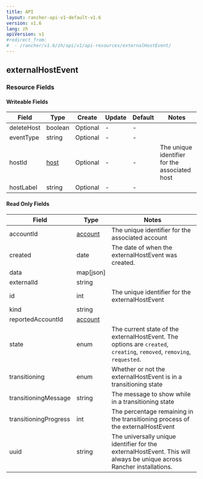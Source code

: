 ```yaml
---
title: API
layout: rancher-api-v1-default-v1.6
version: v1.6
lang: zh
apiVersion: v1
#redirect_from:
#  - /rancher/v1.6/zh/api/v1/api-resources/externalHostEvent/
---
```


## externalHostEvent



### Resource Fields

#### Writeable Fields

Field | Type | Create | Update | Default | Notes
---|---|---|---|---|---
deleteHost | boolean | Optional | - | - | 
eventType | string | Optional | - | - | 
hostId | [host]({{site.baseurl}}/rancher/{{page.version}}/{{page.lang}}/api/{{page.apiVersion}}/api-resources/host/) | Optional | - | - | The unique identifier for the associated host
hostLabel | string | Optional | - | - | 


#### Read Only Fields

Field | Type   | Notes
---|---|---
accountId | [account]({{site.baseurl}}/rancher/{{page.version}}/{{page.lang}}/api/{{page.apiVersion}}/api-resources/account/)  | The unique identifier for the associated account
created | date  | The date of when the externalHostEvent was created.
data | map[json]  | 
externalId | string  | 
id | int  | The unique identifier for the externalHostEvent
kind | string  | 
reportedAccountId | [account]({{site.baseurl}}/rancher/{{page.version}}/{{page.lang}}/api/{{page.apiVersion}}/api-resources/account/)  | 
state | enum  | The current state of the externalHostEvent. The options are `created`, `creating`, `removed`, `removing`, `requested`.
transitioning | enum  | Whether or not the externalHostEvent is in a transitioning state
transitioningMessage | string  | The message to show while in a transitioning state
transitioningProgress | int  | The percentage remaining in the transitioning process of the externalHostEvent
uuid | string  | The universally unique identifier for the externalHostEvent. This will always be unique across Rancher installations.


<br>
